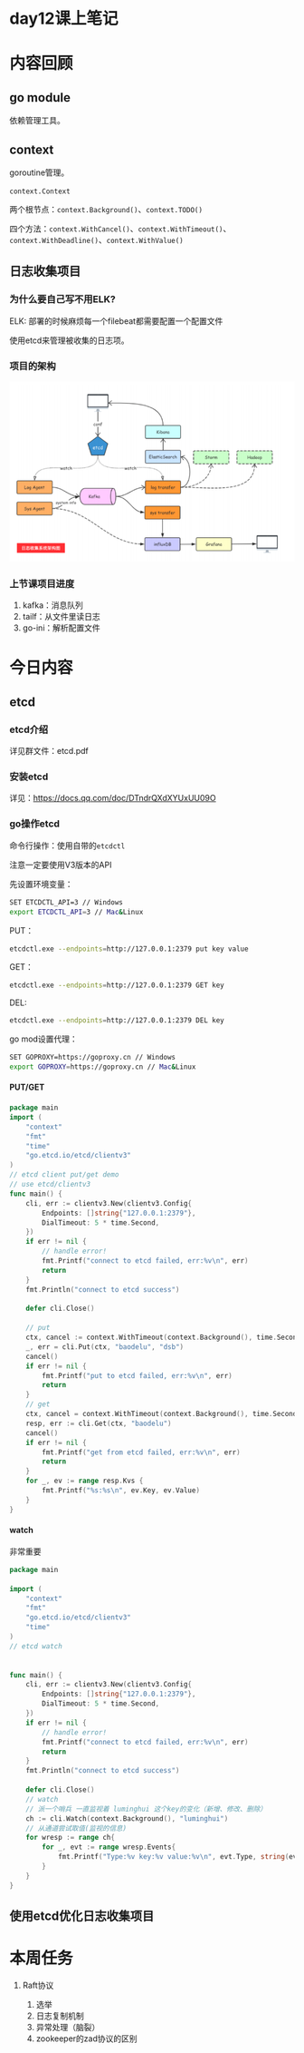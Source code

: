 # day12课上笔记



# 内容回顾

## go module

依赖管理工具。

## context

goroutine管理。

`context.Context`

两个根节点：`context.Background()`、`context.TODO()`

四个方法：`context.WithCancel()`、`context.WithTimeout()`、`context.WithDeadline()`、`context.WithValue()`

## 日志收集项目

### 为什么要自己写不用ELK?

ELK: 部署的时候麻烦每一个filebeat都需要配置一个配置文件

使用etcd来管理被收集的日志项。

### 项目的架构

![1569030448232](assets/1569030448232.png)

### 上节课项目进度

1. kafka：消息队列
2. tailf：从文件里读日志
3. go-ini：解析配置文件



# 今日内容

## etcd

### etcd介绍

详见群文件：etcd.pdf

### 安装etcd

详见：https://docs.qq.com/doc/DTndrQXdXYUxUU09O

### go操作etcd

命令行操作：使用自带的`etcdctl`

注意一定要使用V3版本的API

先设置环境变量：

```bash
SET ETCDCTL_API=3 // Windows
export ETCDCTL_API=3 // Mac&Linux
```

PUT：

```bash
etcdctl.exe --endpoints=http://127.0.0.1:2379 put key value
```

GET：

```bash
etcdctl.exe --endpoints=http://127.0.0.1:2379 GET key
```

DEL:

```bash
etcdctl.exe --endpoints=http://127.0.0.1:2379 DEL key
```



go mod设置代理：

```bash
SET GOPROXY=https://goproxy.cn // Windows
export GOPROXY=https://goproxy.cn // Mac&Linux
```



#### PUT/GET

```go
package main
import (
	"context"
	"fmt"
	"time"
	"go.etcd.io/etcd/clientv3"
)
// etcd client put/get demo
// use etcd/clientv3
func main() {
	cli, err := clientv3.New(clientv3.Config{
		Endpoints: []string{"127.0.0.1:2379"},
		DialTimeout: 5 * time.Second,
	})
	if err != nil {
		// handle error!
		fmt.Printf("connect to etcd failed, err:%v\n", err)
		return
	}
	fmt.Println("connect to etcd success")

	defer cli.Close()

	// put
	ctx, cancel := context.WithTimeout(context.Background(), time.Second)
	_, err = cli.Put(ctx, "baodelu", "dsb")
	cancel()
	if err != nil {
		fmt.Printf("put to etcd failed, err:%v\n", err)
		return
	}
	// get
	ctx, cancel = context.WithTimeout(context.Background(), time.Second)
	resp, err := cli.Get(ctx, "baodelu")
	cancel()
	if err != nil {
		fmt.Printf("get from etcd failed, err:%v\n", err)
		return
	}
	for _, ev := range resp.Kvs {
		fmt.Printf("%s:%s\n", ev.Key, ev.Value)
	}
}
```

#### watch

非常重要

```go
package main

import (
	"context"
	"fmt"
	"go.etcd.io/etcd/clientv3"
	"time"
)
// etcd watch


func main() {
	cli, err := clientv3.New(clientv3.Config{
		Endpoints: []string{"127.0.0.1:2379"},
		DialTimeout: 5 * time.Second,
	})
	if err != nil {
		// handle error!
		fmt.Printf("connect to etcd failed, err:%v\n", err)
		return
	}
	fmt.Println("connect to etcd success")

	defer cli.Close()
	// watch
	// 派一个哨兵 一直监视着 luminghui 这个key的变化（新增、修改、删除）
	ch := cli.Watch(context.Background(), "luminghui")
	// 从通道尝试取值(监视的信息)
	for wresp := range ch{
		for _, evt := range wresp.Events{
			fmt.Printf("Type:%v key:%v value:%v\n", evt.Type, string(evt.Kv.Key), string(evt.Kv.Value))
		}
	}
}
```

## 使用etcd优化日志收集项目







# 本周任务

1. Raft协议 

   1. 选举
   2. 日志复制机制
   3. 异常处理（脑裂）
   4. zookeeper的zad协议的区别

   